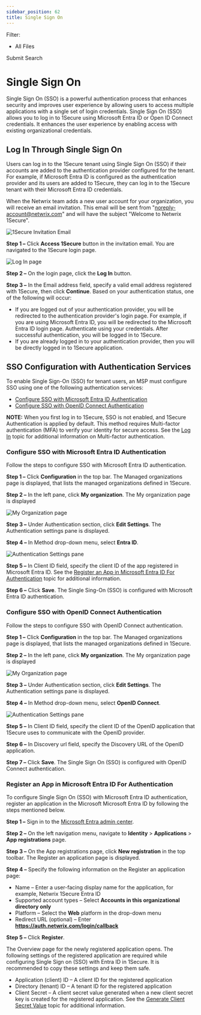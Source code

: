 ```yaml
---
sidebar_position: 62
title: Single Sign On
---
```


Filter: 

* All Files

Submit Search

# Single Sign On

Single Sign On (SSO) is a powerful authentication process that enhances security and improves user experience by allowing users to access multiple applications with a single set of login credentials. Single Sign On (SSO) allows you to log in to 1Secure using Microsoft Entra ID or Open ID Connect credentials. It enhances the user experience by enabling access with existing organizational credentials.

## Log In Through Single Sign On

Users can log in to the 1Secure tenant using Single Sign On (SSO) if their accounts are added to the authentication provider configured for the tenant. For example, if Microsoft Entra ID is configured as the authentication provider and its users are added to 1Secure, they can log in to the 1Secure tenant with their Microsoft Entra ID credentials.

When the Netwrix team adds a new user account for your organization, you will receive an email invitation. This email will be sent from "noreply-account@netwrix.com" and will have the subject "Welcome to Netwrix 1Secure".

![1Secure Invitation Email](../../../Resources/Images/1Secure/1SecureInvitation(SSO).png "1Secure Invitation Email")

**Step 1 –** Click **Access 1Secure** button in the invitation email. You are navigated to the 1Secure login page.

![Log In page](../../../Resources/Images/1Secure/CompanyLogin.png "Log In page")

**Step 2 –** On the login page, click the **Log In** button.

**Step 3 –** In the Email address field, specify a valid email address registered with 1Secure, then click **Continue**. Based on your authentication status, one of the following will occur:

* If you are logged out of your authentication provider, you will be redirected to the authentication provider's login page. For example, if you are using Microsoft Entra ID, you will be redirected to the Microsoft Entra ID login page. Authenticate using your credentials. After successful authentication, you will be logged in to 1Secure.
* If you are already logged in to your authentication provider, then you will be directly logged in to 1Secure application.

## SSO Configuration with Authentication Services

To enable Single Sign-On (SSO) for tenant users, an MSP must configure SSO using one of the following authentication services:

* [Configure SSO with Microsoft Entra ID Authentication](#Configur "Configure SSO with Microsoft Entra ID Authentication")
* [Configure SSO with OpenID Connect Authentication](#Configur2 "Configure SSO with OpenID Connect Authentication")

**NOTE:** When you first log in to 1Secure, SSO is not enabled, and 1Secure Authentication is applied by default. This method requires Multi-factor authentication (MFA) to verify your identity for secure access. See the [Log In](LogIn#Log "Log In") topic for additional information on Multi-factor authentication.

### Configure SSO with Microsoft Entra ID Authentication

Follow the steps to configure SSO with Microsoft Entra ID authentication.

**Step 1 –** Click **Configuration** in the top bar. The Managed organizations page is displayed, that lists the managed organizations defined in 1Secure.

**Step 2 –** In the left pane, click **My organization**. The My organization page is displayed

![My Organization page](../../../Resources/Images/1Secure/MyOrg_Authentication.png "My Organization page")

**Step 3 –** Under Authentication section, click **Edit Settings**. The Authentication settings pane is displayed.

**Step 4 –** In Method drop-down menu, select **Entra ID**.

![Authentication Settings pane](../../../Resources/Images/1Secure/EntraIDAuth.png "Authentication Settings pane")

**Step 5 –** In Client ID field, specify the client ID of the app registered in Microsoft Entra ID. See the [Register an App in Microsoft Entra ID For Authentication](#Step1 "Register an App in Microsoft Entra ID For Authentication") topic for additional information.

**Step 6 –** Click **Save**. The Single Sing-On (SSO) is configured with Microsoft Entra ID authentication.

### Configure SSO with OpenID Connect Authentication

Follow the steps to configure SSO with OpenID Connect authentication.

**Step 1 –** Click **Configuration** in the top bar. The Managed organizations page is displayed, that lists the managed organizations defined in 1Secure.

**Step 2 –** In the left pane, click **My organization**. The My organization page is displayed

![My Organization page](../../../Resources/Images/1Secure/MyOrg_Authentication.png "My Organization page")

**Step 3 –** Under Authentication section, click **Edit Settings**. The Authentication settings pane is displayed.

**Step 4 –** In Method drop-down menu, select **OpenID Connect**.

![Authentication Settings pane](../../../Resources/Images/1Secure/OpenIDConnectAuth.png "Authentication Settings pane")

**Step 5 –** In Client ID field, specify the client ID of the OpenID application that 1Secure uses to communicate with the OpenID provider.

**Step 6 –** In Discovery url field, specify the Discovery URL of the OpenID application.

**Step 7 –** Click **Save**. The Single Sign On (SSO) is configured with OpenID Connect authentication.

### Register an App in Microsoft Entra ID For Authentication

To configure Single Sign On (SSO) with Microsoft Entra ID authentication, register an application in the Microsoft Microsoft Entra ID by following the steps mentioned below.

**Step 1 –** Sign in to the [Microsoft Entra admin center](https://entra.microsoft.com/ "Microsoft Entra admin center").

**Step 2 –** On the left navigation menu, navigate to **Identity** > **Applications** > **App registrations** page.

**Step 3 –** On the App registrations page, click **New registration** in the top toolbar. The Register an application page is displayed.

**Step 4 –** Specify the following information on the Register an application page:

* Name – Enter a user-facing display name for the application, for example, Netwrix 1Secure Entra ID
* Supported account types – Select **Accounts in this organizational directory only**
* Platform – Select the **Web** platform in the drop-down menu
* Redirect URL (optional) – Enter **https://auth.netwrix.com/login/callback**

**Step 5 –** Click **Register**.

The Overview page for the newly registered application opens. The following settings of the registered application are required while configuring Single Sign on (SSO) with Entra ID in 1Secure. It is recommended to copy these settings and keep them safe.

* Application (client) ID – A client ID for the registered application
* Directory (tenant) ID – A tenant ID for the registered application
* Client Secret – A client secret value generated when a new client secret key is created for the registered application. See the [Generate Client Secret Value](../../Configuration/EntraID/RegisterConfig#Generate "Generate Client Secret Value") topic for additional information.